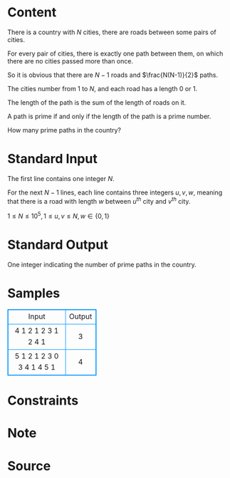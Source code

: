 
# Content

There is a country with $N$ cities, there are roads between some pairs of cities.

For every pair of cities, there is exactly one path between them, on which there are no cities passed more than once.

So it is obvious that there are $N-1$ roads and $\frac{N(N-1)}{2}$ paths.

The cities number from $1$ to $N$, and each road has a length $0$ or $1$.

The length of the path is the sum of the length of roads on it.

A path is prime if and only if the length of the path is a prime number.

How many prime paths in the country?

# Standard Input

The first line contains one integer $N$.

For the next $N-1$ lines, each line contains three integers $u, v, w$, meaning that there is a road with length $w$ between $u^{th}$ city and $v^{th}$ city.

$1\leq N\leq 10^5, 1\leq u, v\leq N, w\in \lbrace 0, 1 \rbrace$

# Standard Output

One integer indicating the number of prime paths in the country.

# Samples

<style>
        table,table tr th, table tr td { border:1px solid #0094ff; }
        table { width: 200px; min-height: 25px; line-height: 25px; text-align: center; border-collapse: collapse;}   
    </style>
<table>
	<tr>
		<td>Input</td>
		<td>Output</td>
	</tr>
<tr><td>4
1 2 1
2 3 1
2 4 1</td><td>3</td></tr><tr><td>5
1 2 1
2 3 0
3 4 1
4 5 1</td><td>4</td></tr></table>


# Constraints



# Note



# Source


